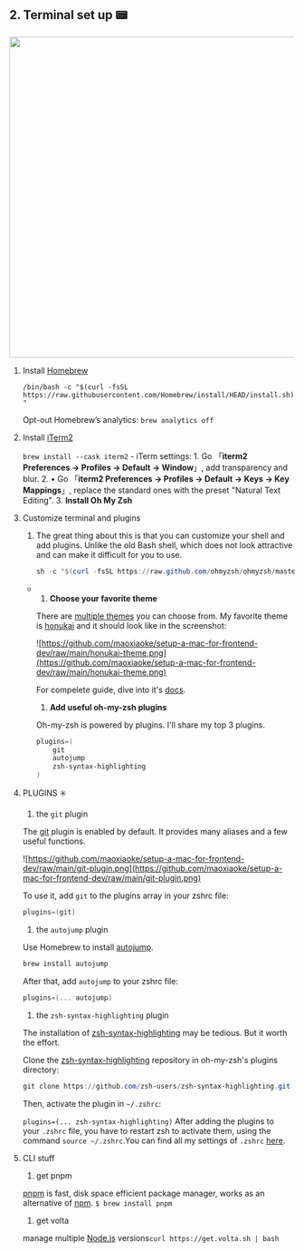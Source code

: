 ## 2. Terminal set up 📟

   <img src="https://media2.giphy.com/media/26uf4LsTj87JjVDbO/giphy.gif?cid=ecf05e47znj7hli7wiyzjp3li8vhjd89942bfub3yjsdwfn2&rid=giphy.gif&ct=g" width="566" />

1. Install [Homebrew](https://brew.sh/)

   `/bin/bash -c "$(curl -fsSL https://raw.githubusercontent.com/Homebrew/install/HEAD/install.sh)"`

   Opt-out Homebrew’s analytics: `brew analytics off`

2. Install [iTerm2](https://iterm2.com/)

   `brew install --cask iterm2` - iTerm settings: 1. Go 「**iterm2 Preferences -> Profiles -> Default -> Window**」, add transparency and blur. 2. • Go 「**iterm2 Preferences -> Profiles -> Default -> Keys -> Key Mappings**」, replace the standard ones with the preset "Natural Text Editing". 3. **Install Oh My Zsh**

3. Customize terminal and plugins

   1. The great thing about this is that you can customize your shell and add plugins. Unlike the old Bash shell, which does not look attractive and can make it difficult for you to use.

      ```powershell
      sh -c "$(curl -fsSL https://raw.github.com/ohmyzsh/ohmyzsh/master/tools/install.sh)"
      ```

   - 1. **Choose your favorite theme**

     There are [multiple themes](https://github.com/ohmyzsh/ohmyzsh/wiki/Themes) you can choose from. My favorite theme is [honukai](https://github.com/oskarkrawczyk/honukai-iterm-zsh) and it should look like in the screenshot:

     ![https://github.com/maoxiaoke/setup-a-mac-for-frontend-dev/raw/main/honukai-theme.png](https://github.com/maoxiaoke/setup-a-mac-for-frontend-dev/raw/main/honukai-theme.png)

     For compelete guide, dive into it's [docs](https://github.com/oskarkrawczyk/honukai-iterm-zsh).

     1. **Add useful oh-my-zsh plugins**

     Oh-my-zsh is powered by plugins. I'll share my top 3 plugins.

     ```powershell
     plugins=(
         git
         autojump
         zsh-syntax-highlighting
     )
     ```

4. PLUGINS ✳️

   1. the `git` plugin

   The [git](https://github.com/ohmyzsh/ohmyzsh/tree/master/plugins/git) plugin is enabled by default. It provides many aliases and a few useful functions.

   ![https://github.com/maoxiaoke/setup-a-mac-for-frontend-dev/raw/main/git-plugin.png](https://github.com/maoxiaoke/setup-a-mac-for-frontend-dev/raw/main/git-plugin.png)

   To use it, add `git` to the plugins array in your zshrc file:

   ```powershell
   plugins=(git)
   ```

   1. the `autojump` plugin

   Use Homebrew to install [autojump](https://github.com/wting/autojump#installation).

   ```powershell
   brew install autojump
   ```

   After that, add `autojump` to your zshrc file:

   ```powershell
   plugins=(... autojump)

   ```

   1. the `zsh-syntax-highlighting` plugin

   The installation of [zsh-syntax-highlighting](https://github.com/zsh-users/zsh-syntax-highlighting/blob/master/INSTALL.md) may be tedious. But it worth the effort.

   Clone the [zsh-syntax-highlighting](https://github.com/zsh-users/zsh-syntax-highlighting/blob/master/INSTALL.md) repository in oh-my-zsh's plugins directory:

   ```powershell
   git clone https://github.com/zsh-users/zsh-syntax-highlighting.git ${ZSH_CUSTOM:-~/.oh-my-zsh/custom}/plugins/zsh-syntax-highlighting
   ```

   Then, activate the plugin in `~/.zshrc`:

   `plugins=(... zsh-syntax-highlighting)`
   After adding the plugins to your `.zshrc` file, you have to restart zsh to activate them, using the command `source ~/.zshrc`.You can find all my settings of `.zshrc` [here](https://gist.githubusercontent.com/maoxiaoke/0f61f217c428dcfba48067622db83a8e/raw/78da5225ff3cdc8df38db28b8f872a6f6836cfc2/__Configurations__---zshrc.text).

5. CLI stuff

   1. get pnpm

   [pnpm](https://pnpm.io/) is fast, disk space efficient package manager, works as an alternative of [npm](https://www.npmjs.com/). `$ brew install pnpm`

   1. get volta

   manage multiple [Node.js](https://nodejs.org/en/) versions`curl https://get.volta.sh | bash`